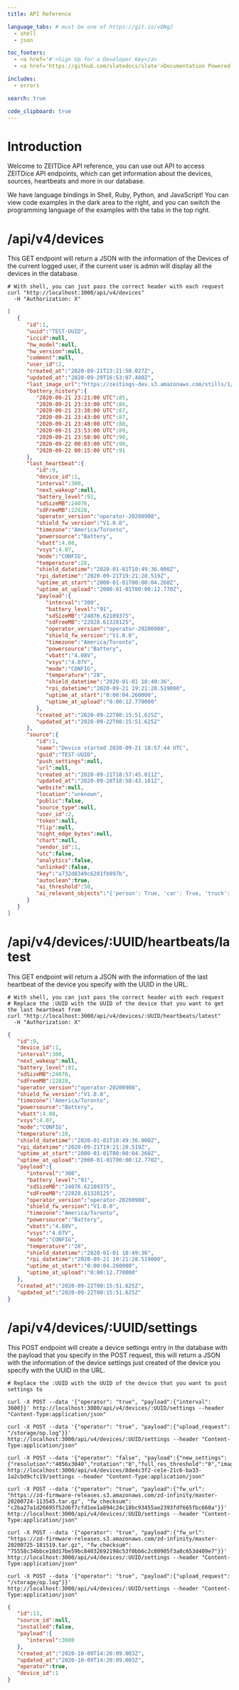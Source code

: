 ```yaml
---
title: API Reference

language_tabs: # must be one of https://git.io/vQNgJ
  - shell
  - json

toc_footers:
  - <a href='#'>Sign Up for a Developer Key</a>
  - <a href='https://github.com/slatedocs/slate'>Documentation Powered by Slate</a>

includes:
  - errors

search: true

code_clipboard: true
---
```


# Introduction

Welcome to ZEITDice API reference, you can use out API to access ZEITDice API endpoints, which can get information about the devices, sources, heartbeats and more in our database.

We have language bindings in Shell, Ruby, Python, and JavaScript! You can view code examples in the dark area to the right, and you can switch the programming language of the examples with the tabs in the top right.

# /api/v4/devices

This GET endpoint will return a JSON with the information of the Devices of the current logged user, if the current user is admin will display all the devices in the database.

```shell
# With shell, you can just pass the correct header with each request
curl "http://localhost:3000/api/v4/devices"
  -H "Authorization: X"
```

```json
[
   {
      "id":1,
      "uuid":"TEST-UUID",
      "iccid":null,
      "hw_model":null,
      "hw_version":null,
      "comment":null,
      "user_id":2,
      "created_at":"2020-09-21T23:21:50.027Z",
      "updated_at":"2020-09-29T16:53:07.480Z",
      "last_image_url":"https://zeitings-dev.s3.amazonaws.com/stills/1/bb/202009121312.jpg",
      "battery_history":{
         "2020-09-21 23:21:00 UTC":85,
         "2020-09-21 23:33:00 UTC":86,
         "2020-09-21 23:38:00 UTC":87,
         "2020-09-21 23:43:00 UTC":87,
         "2020-09-21 23:48:00 UTC":88,
         "2020-09-21 23:53:00 UTC":89,
         "2020-09-21 23:58:00 UTC":90,
         "2020-09-22 00:03:00 UTC":90,
         "2020-09-22 00:15:00 UTC":91
      },
      "last_heartbeat":{
         "id":9,
         "device_id":1,
         "interval":300,
         "next_wakeup":null,
         "battery_level":91,
         "sdSizeMB":24076,
         "sdFreeMB":22828,
         "operator_version":"operator-20200908",
         "shield_fw_version":"V1.0.0",
         "timezone":"America/Toronto",
         "powersource":"Battery",
         "vbatt":4.08,
         "vsys":4.07,
         "mode":"CONFIG",
         "temperature":28,
         "shield_datetime":"2020-01-01T10:49:36.000Z",
         "rpi_datetime":"2020-09-21T19:21:28.519Z",
         "uptime_at_start":"2000-01-01T00:00:04.260Z",
         "uptime_at_upload":"2000-01-01T00:00:12.770Z",
         "payload":{
            "interval":"300",
            "battery_level":"91",
            "sdSizeMB":"24076.62109375",
            "sdFreeMB":"22828.61328125",
            "operator_version":"operator-20200908",
            "shield_fw_version":"V1.0.0",
            "timezone":"America/Toronto",
            "powersource":"Battery",
            "vbatt":"4.08V",
            "vsys":"4.07V",
            "mode":"CONFIG",
            "temperature":"28",
            "shield_datetime":"2020-01-01 10:49:36",
            "rpi_datetime":"2020-09-21 19:21:28.519000",
            "uptime_at_start":"0:00:04.260000",
            "uptime_at_upload":"0:00:12.770000"
         },
         "created_at":"2020-09-22T00:15:51.625Z",
         "updated_at":"2020-09-22T00:15:51.625Z"
      },
      "source":{
         "id":1,
         "name":"Device started 2020-09-21 18:57:44 UTC",
         "guid":"TEST-UUID",
         "push_settings":null,
         "url":null,
         "created_at":"2020-09-21T18:57:45.011Z",
         "updated_at":"2020-09-28T18:58:43.161Z",
         "website":null,
         "location":"unknown",
         "public":false,
         "source_type":null,
         "user_id":2,
         "token":null,
         "flip":null,
         "night_edge_bytes":null,
         "chart":null,
         "vendor_id":1,
         "utc":false,
         "analytics":false,
         "unlinked":false,
         "key":"a732d8349c6281fb997b",
         "autoclean":true,
         "ai_threshold":50,
         "ai_relevant_objects":"{'person': True, 'car': True, 'truck': True}"
      }
   }
]
```

# /api/v4/devices/:UUID/heartbeats/latest

This GET endpoint will return a JSON with the information of the last heartbeat of the device you specify with the UUID in the URL.

```shell
# With shell, you can just pass the correct header with each request
# Replace the :UUID with the UUID of the device that you want to get the last heartbeat from
curl "http://localhost:3000/api/v4/devices/:UUID/heartbeats/latest"
  -H "Authorization: X"
```

```json
{
   "id":9,
   "device_id":1,
   "interval":300,
   "next_wakeup":null,
   "battery_level":91,
   "sdSizeMB":24076,
   "sdFreeMB":22828,
   "operator_version":"operator-20200908",
   "shield_fw_version":"V1.0.0",
   "timezone":"America/Toronto",
   "powersource":"Battery",
   "vbatt":4.08,
   "vsys":4.07,
   "mode":"CONFIG",
   "temperature":28,
   "shield_datetime":"2020-01-01T10:49:36.000Z",
   "rpi_datetime":"2020-09-21T19:21:28.519Z",
   "uptime_at_start":"2000-01-01T00:00:04.260Z",
   "uptime_at_upload":"2000-01-01T00:00:12.770Z",
   "payload":{
      "interval":"300",
      "battery_level":"91",
      "sdSizeMB":"24076.62109375",
      "sdFreeMB":"22828.61328125",
      "operator_version":"operator-20200908",
      "shield_fw_version":"V1.0.0",
      "timezone":"America/Toronto",
      "powersource":"Battery",
      "vbatt":"4.08V",
      "vsys":"4.07V",
      "mode":"CONFIG",
      "temperature":"28",
      "shield_datetime":"2020-01-01 10:49:36",
      "rpi_datetime":"2020-09-21 19:21:28.519000",
      "uptime_at_start":"0:00:04.260000",
      "uptime_at_upload":"0:00:12.770000"
   },
   "created_at":"2020-09-22T00:15:51.625Z",
   "updated_at":"2020-09-22T00:15:51.625Z"
}
```

# /api/v4/devices/:UUID/settings

This POST endpoint will create a device settings entry in the database with the payload that you specify in the POST request, this will return a JSON with the information of the device settings just created of the device you specify with the UUID in the URL.

```shell
# Replace the :UUID with the UUID of the device that you want to post settings to

curl -X POST --data '{"operator": "true", "payload":{"interval": 3600}}' http://localhost:3000/api/v4/devices/:UUID/settings --header "Content-Type:application/json"

curl -X POST --data '{"operator": "true", "payload":{"upload_request": "/storage/op.log"}}' http://localhost:3000/api/v4/devices/:UUID/settings --header "Content-Type:application/json"

curl -X POST --data '{"operator": "false", "payload":{"new_settings": {"resolution":"4056x3040","rotation":"0","full_res_threshold":"0","image_effect":"denoise","sharpness":"50"}}}' http://localhost:3000/api/v4/devices/8de4c3f2-ce1e-21c6-ba33-1a2cbd9cfc19/settings --header "Content-Type:application/json"

curl -X POST --data '{"operator": "true", "payload":{"fw_url": "https://zd-firmware-releases.s3.amazonaws.com/zd-infinity/master-20200724-113545.tar.gz", "fw_checksum": "c2ba27a1d26695f52d6f7cfd1ee1a894c24c18bc93455ae2393fdf665fbc660a"}}' http://localhost:3000/api/v4/devices/:UUID/settings --header "Content-Type:application/json"

curl -X POST --data '{"operator": "true", "payload":{"fw_url": "https://zd-firmware-releases.s3.amazonaws.com/zd-infinity/master-20200725-181519.tar.gz", "fw_checksum": "75558c34bbce18d17be59bc84032692198c53f0bb6c2c80905f3a8c653d409e7"}}' http://localhost:3000/api/v4/devices/:UUID/settings --header "Content-Type:application/json"

curl -X POST --data '{"operator": "true", "payload":{"upload_request": "/storage/op.log"}}' http://localhost:3000/api/v4/devices/:UUID/settings --header "Content-Type:application/json"
```

```json
{
   "id":13,
   "source_id":null,
   "installed":false,
   "payload":{
      "interval":3600
   },
   "created_at":"2020-10-09T14:20:09.003Z",
   "updated_at":"2020-10-09T14:20:09.003Z",
   "operator":true,
   "device_id":1
}
```